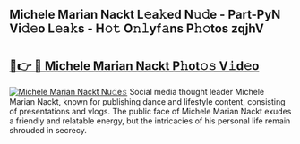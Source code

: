 ## Michele Marian Nackt L𝚎a𝚔ed N𝚞𝚍e - Part-PyN Vi𝚍𝚎o L𝚎a𝚔s - H𝚘𝚝 O𝚗𝚕yf𝚊ns P𝚑𝚘tos zqjhV

# <h2><a href="http://kf9fk9.oniu.top/?m=Michele+Marian+Nackt">🔗👉 🔴 Michele Marian Nackt P𝚑ot𝚘𝚜 V𝚒d𝚎o</a></h2>

[![Michele Marian Nackt Nu𝚍e𝚜](https://i.imgur.com/0qMVB7G.gif)](http://kf9fk9.oniu.top/?m=Michele+Marian+Nackt)
Social media thought leader Michele Marian Nackt, known for publishing dance and lifestyle content, consisting of presentations and vlogs. The public face of Michele Marian Nackt exudes a friendly and relatable energy, but the intricacies of his personal life remain shrouded in secrecy.  
